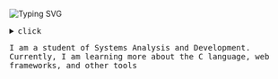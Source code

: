 ![Typing SVG](https://readme-typing-svg.demolab.com?font=Fira+Code&pause=1000&color=EDEDED&random=false&width=435&lines=Hello,+my+name+is+Guilherme!)
<details><summary><samp>click</samp></summary>
 
 <hr>
 
```rust
public class Main {
    public static void main(String[] args) {
        System.out.println("Seja Bem-vindo!");
    }
}

```
</details>

<samp>I am a student of Systems Analysis and Development. Currently, I am learning more about the C language, web frameworks, and other tools</samp>
